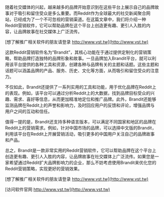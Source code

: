 随着社交媒体的兴起，越来越多的品牌开始意识到在这些平台上展示自己的品牌故事对于吸引和留住受众是多么重要。而Reddit作为全球最大的社交新闻聚合网站，已经成为了一个不可忽视的营销渠道。在这篇文章中，我们将介绍一种Reddit营销软件，它可以帮助品牌在这个平台上创造更有趣、更引人入胜的内容，让品牌故事在社交媒体上广泛流传。

[想了解推广相关软件的朋友请登录 http://www.vst.tw](http://www.vst.tw)

这款Reddit营销软件名为“Brandit”，其核心功能在于通过提供定制化的营销策略，帮助品牌打造独特的品牌形象和故事。一旦品牌加入Brandit平台，就可以利用该平台提供的各种工具和资源，创建各种与品牌有关的主题和话题。这些主题和话题可以涵盖品牌的产品、服务、历史、文化等方面，从而吸引和留住受众的注意力。

不仅如此，Brandit还提供了一系列实用的工具和功能，用于优化品牌在Reddit上的表现。例如，该平台可以通过分析Reddit上的大数据，找到品牌目标受众的兴趣、需求、喜好等信息，从而更加精准地定位和推广品牌。此外，Brandit还能够监测品牌在Reddit上的声誉和影响力，及时回应用户的反馈和评论，增强品牌与用户之间的互动和信任。

值得一提的是，Brandit还支持多种语言版本，可以满足不同国家和地区的品牌在Reddit上的营销需求。例如，针对中国市场的品牌，可以选择中文版的Brandit，利用该平台在Reddit上开展营销活动，吸引更多的中国用户关注自己的品牌故事和产品。

总之，Brandit是一款非常实用的Reddit营销软件，它可以帮助品牌在这个平台上创造更有趣、更引人入胜的内容，让品牌故事在社交媒体上广泛流传。如果您是一家希望通过Reddit扩大品牌影响力的企业，那么不妨考虑使用Brandit来优化您的Reddit营销策略，实现更好的营销效果。

[想了解推广相关软件的朋友请登录 http://www.vst.tw](http://www.vst.tw)


[访问软件官网 http://www.vst.tw](http://www.vst.tw)
